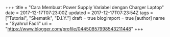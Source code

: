 +++
title = "Cara Membuat Power Supply Variabel dengan Charger Laptop"
date = 2017-12-17T07:23:00Z
updated = 2017-12-17T07:23:54Z
tags = ["Tutorial", "Skematik", "D.I.Y."]
draft = true
blogimport = true 
[author]
	name = "Syahrul Fadli"
	uri = "https://www.blogger.com/profile/04450857998543211448"
+++


